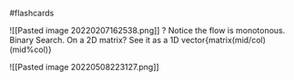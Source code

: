 #flashcards 

![[Pasted image 20220207162538.png]]
?
Notice the flow is monotonous. Binary Search. On a 2D matrix? See it as a 1D vector{matrix(mid/col)(mid%col)}

![[Pasted image 20220508223127.png]]